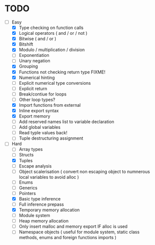 # TODO

-  [ ] Easy
	- [X] Type checking on function calls
	- [X] Logical operators ( and / or / not )
	- [X] Bitwise ( and / or )
	- [X] Bitshift
	- [X] Modulo / multiplication / division
	- [ ] Exponentiation
	- [ ] Unary negation
	- [X] Grouping
	- [X] Functions not checking return type FIXME!
	- [X] Numerical hinting
	- [ ] Explicit numerical type conversions
	- [ ] Explicit return
	- [ ] Break/contiue for loops
	- [ ] Other loop types?
	- [X] Import functions from external
	- [X] Inline export syntax
	- [X] Export memory
	- [ ] Add reserved names list to variable declaration
	- [ ] Add global variables
	- [ ] Read typle values back!
	- [ ] Tuple destructuring assignment
- [ ] Hard
	- [ ] Array types
	- [ ] Structs
	- [X] Tuples
	- [ ] Escape analysis
	- [ ] Object scalerisation ( convert non escaping object to numnerous local variables to avoid alloc )
	- [ ] Enums
	- [ ] Generics
	- [ ] Pointers
	- [X] Basic type inference
	- [ ] Full inference prepass
	- [X] Temporary memory allocation
	- [ ] Module system
	- [ ] Heap memory allocation
	- [ ] Only insert malloc and memory export IF alloc is used
	- [ ] Namespace objects ( useful for module system, static class methods, enums and foreign functions imports )
